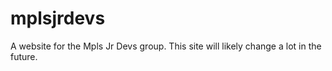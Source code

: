 # mplsjrdevs
A website for the Mpls Jr Devs group. This site will likely change a lot in the future.
